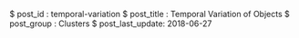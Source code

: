 $ post_id : temporal-variation
$ post_title : Temporal Variation of Objects
$ post_group : Clusters
$ post_last_update: 2018-06-27
